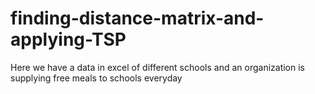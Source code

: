 # finding-distance-matrix-and-applying-TSP
Here we have a data in excel of different schools and an organization is supplying free meals to schools everyday
